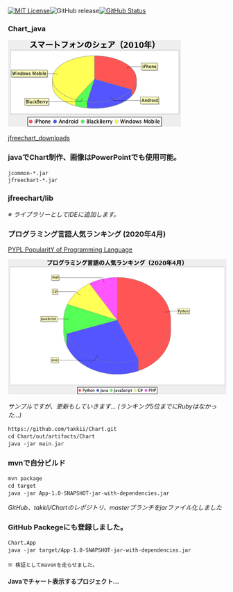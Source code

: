 [![MIT License](http://img.shields.io/badge/license-MIT-blue.svg?style=flat)](LICENSE)![GitHub release](https://img.shields.io/github/release/takkii/Chart.svg?style=flat)[![GitHub Status](https://img.shields.io/github/last-commit/takkii/Chart.svg?style=flat)](GitHub)

### Chart_java

![Chart](https://github.com/takkii/Chart/blob/master/piechart.png)

[jfreechart_downloads](https://sourceforge.net/projects/jfreechart/files/1.%20JFreeChart/1.0.19/jfreechart-1.0.19.zip/download)

### javaでChart制作、画像はPowerPointでも使用可能。

```markdown
jcommon-*.jar
jfreechart-*.jar
```
### jfreechart/lib

*※ ライブラリーとしてIDEに追加します。*

### プログラミング言語人気ランキング (2020年4月)

[PYPL PopularitY of Programming Language](http://pypl.github.io/PYPL.html)

![Chart_lang](https://github.com/takkii/Chart/blob/master/piechart_lang_else.png)

*サンプルですが、更新もしていきます... (ランキング5位までにRubyはなかった...)*

```markdown
https://github.com/takkii/Chart.git
cd Chart/out/artifacts/Chart
java -jar main.jar
```

### mvnで自分ビルド

```markdown
mvn package
cd target
java -jar App-1.0-SNAPSHOT-jar-with-dependencies.jar
```

*GitHub、takkii/Chartのレポジトリ、masterブランチをjarファイル化しました*

### GitHub Packegeにも登録しました。

```markdown
Chart.App
java -jar target/App-1.0-SNAPSHOT-jar-with-dependencies.jar

※ 検証としてmavenを走らせました。
```

#### Javaでチャート表示するプロジェクト...
